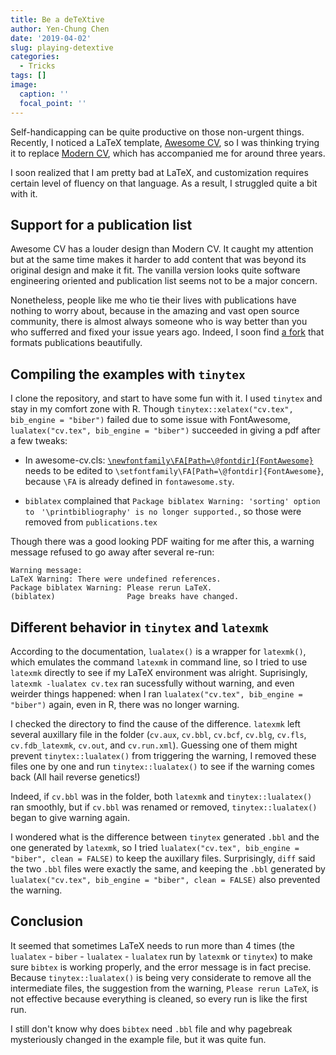 ```yaml
---
title: Be a deTeXtive
author: Yen-Chung Chen
date: '2019-04-02'
slug: playing-detextive
categories:
  - Tricks
tags: []
image:
  caption: ''
  focal_point: ''
---
```

Self-handicapping can be quite productive on those non-urgent things. 
Recently, I noticed a LaTeX template, 
[Awesome CV](https://github.com/posquit0/Awesome-CV), so I was thinking trying 
it to replace [Modern CV](https://launchpad.net/moderncv), which has 
accompanied me for around three years.

I soon realized that I am pretty bad at LaTeX, and customization requires 
certain level of fluency on that language. As a result, I struggled quite a bit 
with it.

## Support for a publication list

Awesome CV has a louder design than Modern CV. It caught my attention but at 
the same time makes it harder to add content that was beyond its original 
design and make it fit. The vanilla version looks quite software engineering 
oriented and publication list seems not to be a major concern.

Nonetheless, people like me who tie their lives with publications have nothing 
to worry about, because in the amazing and vast open source community, there is 
almost always someone who is way better than you who sufferred and fixed your 
issue years ago. Indeed, I soon find 
[a fork](https://github.com/aminmkhan/Awesome-CV) that formats publications 
beautifully.

## Compiling the examples with `tinytex`

I clone the repository, and start to have some fun with it. I used `tinytex` 
and stay in my comfort zone with R. Though 
`tinytex::xelatex("cv.tex", bib_engine = "biber")` failed due to some issue 
with FontAwesome, `lualatex("cv.tex", bib_engine = "biber")` succeeded in 
giving a pdf after a few tweaks:

- In awesome-cv.cls: [`\newfontfamily\FA[Path=\@fontdir]{FontAwesome}`](https://github.com/chenyenchung/Awesome-CV/blob/0db3500198eb362410e8fa56826134ad769e896f/awesome-cv.cls#L164) needs 
to be edited to `\setfontfamily\FA[Path=\@fontdir]{FontAwesome}`, because `\FA` 
is already defined in `fontawesome.sty`.

- `biblatex` complained that `Package biblatex Warning: 'sorting' option to ` 
`'\printbibliography' is no longer supported.`, so those were removed from 
`publications.tex`

Though there was a good looking PDF waiting for me after this, a warning 
message refused to go away after several re-run:
```
Warning message:
LaTeX Warning: There were undefined references.
Package biblatex Warning: Please rerun LaTeX.
(biblatex)                Page breaks have changed. 
```

## Different behavior in `tinytex` and `latexmk`

According to the documentation, `lualatex()` is a wrapper for `latexmk()`, 
which emulates the command `latexmk` in command line, so I tried to use 
`latexmk` directly to see if my LaTeX environment was alright. Suprisingly, 
`latexmk -lualatex cv.tex` ran sucessfully without warning, and even weirder 
things happened: when I ran `lualatex("cv.tex", bib_engine = "biber")` again, 
even in R, there was no longer warning.

I checked the directory to find the cause of the difference. `latexmk` left 
several auxillary file in the folder (`cv.aux`, `cv.bbl`, `cv.bcf`, `cv.blg`, 
`cv.fls`, `cv.fdb_latexmk`, `cv.out`, and `cv.run.xml`). Guessing one of them 
might prevent `tinytex::lualatex()` from triggering the warning, I removed 
these files one by one and run `tinytex::lualatex()` to see if the warning 
comes back (All hail reverse genetics!)

Indeed, if `cv.bbl` was in the folder, both `latexmk` and `tinytex::lualatex()` 
ran smoothly, but if `cv.bbl` was renamed or removed, `tinytex::lualatex()` 
began to give warning again.

I wondered what is the difference between `tinytex` generated `.bbl` and the 
one generated by `latexmk`, so I tried 
`lualatex("cv.tex", bib_engine = "biber", clean = FALSE)` to keep the auxillary 
files. Surprisingly, `diff` said the two `.bbl` files were exactly the same, 
and keeping the `.bbl` generated by 
`lualatex("cv.tex", bib_engine = "biber", clean = FALSE)` also prevented the 
warning.

## Conclusion
It seemed that sometimes LaTeX needs to run more than 4 times (the `lualatex` - 
`biber` - `lualatex` - `lualatex` run by `latexmk` or `tinytex`) to make sure 
`bibtex` is working properly, and the error message is in fact precise. Because 
`tinytex::lualatex()` is being very considerate to remove all the intermediate 
files, the suggestion from the warning, `Please rerun LaTeX`, is not effective 
because everything is cleaned, so every run is like the first run.

I still don't know why does `bibtex` need `.bbl` file and why pagebreak 
mysteriously changed in the example file, but it was quite fun.
